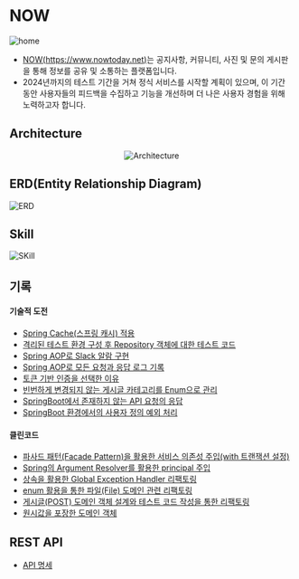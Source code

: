 # NOW

![home](https://github.com/hbkuk/now-back-end/assets/109803585/5e96cfb3-70b1-4273-8443-f2fd836185a8)

- [NOW(https://www.nowtoday.net)](https://www.nowtoday.net)는 공지사항, 커뮤니티, 사진 및 문의 게시판을 통해 정보를 공유 및 소통하는 플랫폼입니다.
- 2024년까지의 테스트 기간을 거쳐 정식 서비스를 시작할 계획이 있으며, 이 기간 동안 사용자들의 피드백을 수집하고 기능을 개선하며 더 나은 사용자 경험을 위해 노력하고자 합니다.

## Architecture

<p align="center">
  <img src="https://github.com/hbkuk/now-back-end/assets/109803585/c3e81bb2-ac89-4f8d-96bf-6df12ca417bf" alt="Architecture" width="number" />
</p>

## ERD(Entity Relationship Diagram)

![ERD](https://github.com/hbkuk/blog/assets/109803585/5e94ffd3-cf7e-4d36-a6fd-47b1d5c58bc4)

## Skill

![SKill](https://github.com/hbkuk/now-back-end/assets/109803585/6077e4e5-2946-44b0-b65d-a135f1af6cd6)

## 기록

#### 기술적 도전

- [Spring Cache(스프링 캐시) 적용](https://github.com/hbkuk/blog/tree/main/project/Spring%20Cache(%EC%8A%A4%ED%94%84%EB%A7%81%20%EC%BA%90%EC%8B%9C)%20%EC%A0%81%EC%9A%A9)
- [격리된 테스트 환경 구성 후  Repository 객체에 대한 테스트 코드](https://github.com/hbkuk/blog/tree/main/project/%EA%B2%A9%EB%A6%AC%EB%90%9C%20%ED%85%8C%EC%8A%A4%ED%8A%B8%20%ED%99%98%EA%B2%BD%20%EA%B5%AC%EC%84%B1%20%ED%9B%84%20%20Repository%20%EA%B0%9D%EC%B2%B4%EC%97%90%20%EB%8C%80%ED%95%9C%20%ED%85%8C%EC%8A%A4%ED%8A%B8%20%EC%BD%94%EB%93%9C)
- [Spring AOP로 Slack 알람 구현](https://github.com/hbkuk/blog/tree/main/project/Spring%20AOP%EB%A1%9C%20Slack%20%EC%95%8C%EB%9E%8C%20%EA%B5%AC%ED%98%84)
- [Spring AOP로 모든 요청과 응답 로그 기록](https://github.com/hbkuk/blog/tree/main/project/Spring%20AOP%EB%A1%9C%20%EB%AA%A8%EB%93%A0%20%EC%9A%94%EC%B2%AD%EA%B3%BC%20%EC%9D%91%EB%8B%B5%20%EB%A1%9C%EA%B7%B8%20%EA%B8%B0%EB%A1%9D)
- [토큰 기반 인증을 선택한 이유](https://github.com/hbkuk/blog/tree/main/project/%ED%86%A0%ED%81%B0%20%EA%B8%B0%EB%B0%98%20%EC%9D%B8%EC%A6%9D%EC%9D%84%20%EC%84%A0%ED%83%9D%ED%95%9C%20%EC%9D%B4%EC%9C%A0)
- [빈번하게 변경되지 않는 게시글 카테고리를 Enum으로 관리](https://github.com/hbkuk/blog/tree/main/project/%EA%B2%8C%EC%8B%9C%EA%B8%80%20%EC%B9%B4%ED%85%8C%EA%B3%A0%EB%A6%AC%20enum)
- [SpringBoot에서 존재하지 않는 API 요청의 응답](https://github.com/hbkuk/blog/tree/main/project/%EC%A1%B4%EC%9E%AC%ED%95%98%EC%A7%80%20%EC%95%8A%EB%8A%94%20API%20%EC%9A%94%EC%B2%AD%EC%9D%98%20%EC%9D%91%EB%8B%B5)
- [SpringBoot 환경에서의 사용자 정의 예외 처리](https://github.com/hbkuk/blog/tree/main/project/%EC%98%88%EC%99%B8%20%EC%B2%98%EB%A6%AC)

#### 클린코드

- [파사드 패턴(Facade Pattern)을 활용한 서비스 의존성 주입(with 트랜잭션 설정)](https://github.com/hbkuk/blog/tree/main/project/%ED%8C%8C%EC%82%AC%EB%93%9C%20%ED%8C%A8%ED%84%B4%EC%9D%84%20%ED%99%9C%EC%9A%A9%ED%95%9C%20%EC%84%9C%EB%B9%84%EC%8A%A4%20%EC%9D%98%EC%A1%B4%EC%84%B1%20%EC%A3%BC%EC%9E%85(with%20%ED%8A%B8%EB%9E%9C%EC%9E%AD%EC%85%98%20%EC%84%A4%EC%A0%95))
- [Spring의 Argument Resolver를 활용한 principal 주입](https://github.com/hbkuk/blog/tree/main/project/Spring%EC%9D%98%20Argument%20Resolver%EB%A5%BC%20%ED%99%9C%EC%9A%A9%ED%95%9C%20principal%20%EC%A3%BC%EC%9E%85)
- [상속을 활용한 Global Exception Handler 리팩토링](https://github.com/hbkuk/blog/tree/main/project/%EC%83%81%EC%86%8D%EC%9D%84%20%ED%99%9C%EC%9A%A9%ED%95%9C%20Global%20Exception%20Handler%20%EB%A6%AC%ED%8C%A9%ED%86%A0%EB%A7%81)
- [enum 활용을 통한 파일(File) 도메인 관련 리팩토링](https://starting-coding.tistory.com/658)
- [게시글(POST) 도메인 객체 설계와 테스트 코드 작성을 통한 리팩토링](https://github.com/hbkuk/blog/tree/main/project/enum%20%ED%99%9C%EC%9A%A9%EC%9D%84%20%ED%86%B5%ED%95%9C%20%ED%8C%8C%EC%9D%BC(File)%20%EB%8F%84%EB%A9%94%EC%9D%B8%20%EA%B4%80%EB%A0%A8%20%EB%A6%AC%ED%8C%A9%ED%86%A0%EB%A7%81)
- [원시값을 포장한 도메인 객체](https://github.com/hbkuk/blog/tree/main/project/%EC%9B%90%EC%8B%9C%EA%B0%92%20%ED%8F%AC%EC%9E%A5)

## REST API

- [API 명세](https://now-apis-daeab.web.app/)
